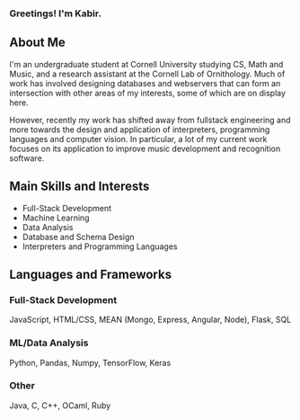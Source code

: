 ### Greetings! I'm Kabir.

## About Me
I'm an undergraduate student at Cornell University studying CS, Math and Music, and a research assistant at the Cornell Lab of Ornithology. Much of work has involved designing databases and webservers that can form an intersection with other areas of my interests, some of which are on display here. 

However, recently my work has shifted away from fullstack engineering and more towards the design and application of interpreters, programming languages and computer vision. In particular, a lot of my current work focuses on its application to improve music development and recognition software.

## Main Skills and Interests
- Full-Stack Development
- Machine Learning
- Data Analysis
- Database and Schema Design
- Interpreters and Programming Languages
  
## Languages and Frameworks
  ### Full-Stack Development
  JavaScript, HTML/CSS, MEAN (Mongo, Express, Angular, Node), Flask, SQL

  ### ML/Data Analysis
  Python, Pandas, Numpy, TensorFlow, Keras

  ### Other
  Java, C, C++, OCaml, Ruby

